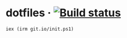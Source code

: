 # dotfiles · [![Build status](https://ci.appveyor.com/api/projects/status/omihdp14e5yg31yv?svg=true)](https://ci.appveyor.com/project/DiXN/dotfiles)

```shell
iex (irm git.io/init.ps1)
```